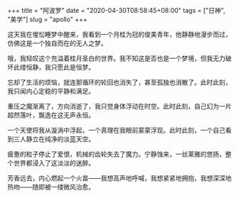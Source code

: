 +++
title = "阿波罗"
date = "2020-04-30T08:58:45+08:00"
tags = ["日神", "美学"]
slug = "apollo"
+++

这天我在惺忪睡梦中醒来，我看到一个月桂为冠的俊美青年，他静静地漫步而过，仿佛这是一个独自而在的无人之梦。

哦，我轻叹这个充溢着桂月圣白的世界。我不知这是否也是一个梦境，但我无力破坏此缕恒静，我只愿此是恒梦。

忘却了生活的烦恼，就连那循环的轮回也消失了，甚至孤独也消散了。此时此刻，我只闻内心定稳的平静和满足。

重压之魔渐离了，方向消逝了，我只觉身体浮动在时空。此时此刻，自己幻为一片超然落叶，飘逸在这无声永恒。

一个天使将我从漩涡中浮起，一个真理在我眼前蒙蒙浮现。此时此刻，一个自己看到三人静立在纯净的淡蓝天空。

疲惫的粒子停止了爱恨，机械的齿轮失去了魔力。宁静蚀来，一丝莱雅的悠扬，整个世界都浸入了这淡淡的迷醉。

芳香远去，内心燃起一个火苗——我想高声地呼喊，我想紧紧地拥抱，我想深深地热吻——随即被一缕微风治愈。

